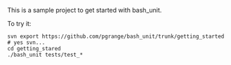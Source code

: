 This is a sample project to get started with bash_unit.

To try it:

    svn export https://github.com/pgrange/bash_unit/trunk/getting_started # yes svn...
    cd getting_stared
    ./bash_unit tests/test_*
